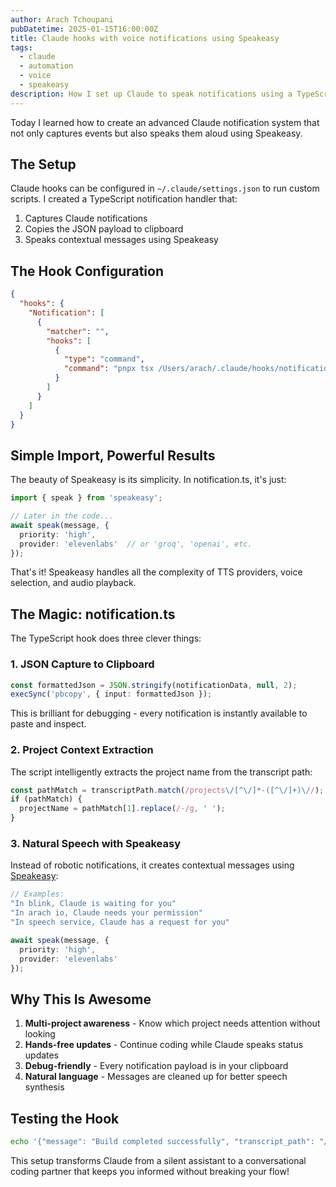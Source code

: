 ```yaml
---
author: Arach Tchoupani
pubDatetime: 2025-01-15T16:00:00Z
title: Claude hooks with voice notifications using Speakeasy
tags:
  - claude
  - automation
  - voice
  - speakeasy
description: How I set up Claude to speak notifications using a TypeScript hook and Speakeasy
---
```


Today I learned how to create an advanced Claude notification system that not only captures events but also speaks them aloud using Speakeasy.

## The Setup

Claude hooks can be configured in `~/.claude/settings.json` to run custom scripts. I created a TypeScript notification handler that:

1. Captures Claude notifications
2. Copies the JSON payload to clipboard
3. Speaks contextual messages using Speakeasy

## The Hook Configuration

```json
{
  "hooks": {
    "Notification": [
      {
        "matcher": "",
        "hooks": [
          {
            "type": "command",
            "command": "pnpx tsx /Users/arach/.claude/hooks/notification.ts"
          }
        ]
      }
    ]
  }
}
```

## Simple Import, Powerful Results

The beauty of Speakeasy is its simplicity. In notification.ts, it's just:

```typescript
import { speak } from 'speakeasy';

// Later in the code...
await speak(message, { 
  priority: 'high',
  provider: 'elevenlabs'  // or 'groq', 'openai', etc.
});
```

That's it! Speakeasy handles all the complexity of TTS providers, voice selection, and audio playback.

## The Magic: notification.ts

The TypeScript hook does three clever things:

### 1. JSON Capture to Clipboard
```typescript
const formattedJson = JSON.stringify(notificationData, null, 2);
execSync('pbcopy', { input: formattedJson });
```
This is brilliant for debugging - every notification is instantly available to paste and inspect.

### 2. Project Context Extraction
The script intelligently extracts the project name from the transcript path:
```typescript
const pathMatch = transcriptPath.match(/projects\/[^\/]*-([^\/]+)\//);
if (pathMatch) {
  projectName = pathMatch[1].replace(/-/g, ' ');
}
```

### 3. Natural Speech with Speakeasy
Instead of robotic notifications, it creates contextual messages using [Speakeasy](https://github.com/arach/speakeasy):
```typescript
// Examples:
"In blink, Claude is waiting for you"
"In arach io, Claude needs your permission"
"In speech service, Claude has a request for you"

await speak(message, { 
  priority: 'high',
  provider: 'elevenlabs' 
});
```

## Why This Is Awesome

1. **Multi-project awareness** - Know which project needs attention without looking
2. **Hands-free updates** - Continue coding while Claude speaks status updates
3. **Debug-friendly** - Every notification payload is in your clipboard
4. **Natural language** - Messages are cleaned up for better speech synthesis

## Testing the Hook

```bash
echo '{"message": "Build completed successfully", "transcript_path": "/Users/arach/dev/speech-service"}' | pnpx tsx notification.ts
```

This setup transforms Claude from a silent assistant to a conversational coding partner that keeps you informed without breaking your flow!